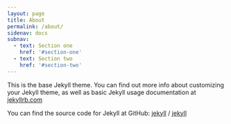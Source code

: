 ```yaml
---
layout: page
title: About
permalink: /about/
sidenav: docs
subnav:
  - text: Section one
    href: '#section-one'
  - text: Section two
    href: '#section-two'
---
```


This is the base Jekyll theme. You can find out more info about customizing your Jekyll theme, as well as basic Jekyll usage documentation at [jekyllrb.com](https://jekyllrb.com/)

You can find the source code for Jekyll at GitHub:
[jekyll][jekyll-organization] /
[jekyll](https://github.com/jekyll/jekyll)


[jekyll-organization]: https://github.com/jekyll

